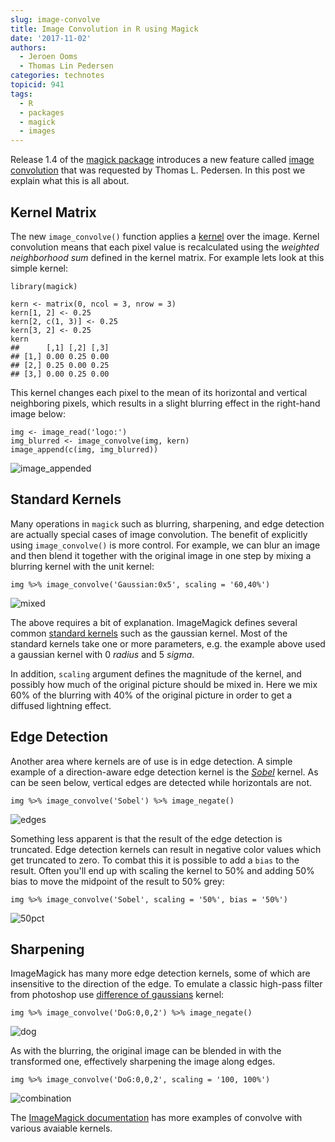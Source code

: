 ```yaml
---
slug: image-convolve
title: Image Convolution in R using Magick
date: '2017-11-02'
authors:
  - Jeroen Ooms
  - Thomas Lin Pedersen
categories: technotes
topicid: 941
tags:
  - R
  - packages
  - magick
  - images
---
```


Release 1.4 of the [magick package](https://cran.r-project.org/web/packages/magick/vignettes/intro.html) introduces
a new feature called [image convolution](https://en.wikipedia.org/wiki/Kernel_(image_processing)#Convolution) that
was requested by Thomas L. Pedersen. In this post we explain what this is all about.

## Kernel Matrix

The new `image_convolve()` function applies a [kernel](https://en.wikipedia.org/wiki/Kernel_(image_processing)) over the image. Kernel convolution means that each pixel value is recalculated using the *weighted neighborhood sum* defined in the kernel matrix. For example lets look at this simple kernel:

```{r}
library(magick)

kern <- matrix(0, ncol = 3, nrow = 3)
kern[1, 2] <- 0.25
kern[2, c(1, 3)] <- 0.25
kern[3, 2] <- 0.25
kern
##      [,1] [,2] [,3]
## [1,] 0.00 0.25 0.00
## [2,] 0.25 0.00 0.25
## [3,] 0.00 0.25 0.00
```

This kernel changes each pixel to the mean of its horizontal and vertical neighboring pixels, which results in a slight blurring effect in the right-hand image below:

```{r}
img <- image_read('logo:')
img_blurred <- image_convolve(img, kern)
image_append(c(img, img_blurred))
```

![image_appended](https://i.imgur.com/Y6xByUL.gif)

## Standard Kernels

Many operations in `magick`  such as blurring, sharpening, and edge detection are
actually special cases of image convolution. The benefit of explicitly using
`image_convolve()` is more control. For example, we can blur an image and then blend
it together with the original image in one step by mixing a blurring kernel with the
unit kernel:

```{r}
img %>% image_convolve('Gaussian:0x5', scaling = '60,40%')
```

![mixed](https://i.imgur.com/6Vf6c2hl.gif)

The above requires a bit of explanation. ImageMagick defines several common
[standard kernels](http://www.imagemagick.org/Usage/convolve/) such as the
gaussian kernel. Most of the standard kernels take one or more parameters,
e.g. the example above used a gaussian kernel with 0 *radius* and 5 *sigma*.

In addition, `scaling` argument defines the magnitude of the kernel, and possibly
how much of the original picture should be mixed in. Here we mix 60% of the
blurring with 40% of the original picture in order to get a diffused lightning effect.

## Edge Detection

Another area where kernels are of use is in edge detection. A simple example of
a direction-aware edge detection kernel is the [*Sobel*](https://en.wikipedia.org/wiki/Sobel_operator) kernel.
As can be seen below, vertical edges are detected while horizontals are not.

```{r}
img %>% image_convolve('Sobel') %>% image_negate()
```

![edges](https://i.imgur.com/i8ndfCu.gif)

Something less apparent is that the result of the edge detection is truncated.
Edge detection kernels can result in negative color values which get truncated to zero.
To combat this it is possible to add a `bias` to the result. Often you'll end up with
scaling the kernel to 50% and adding 50% bias to move the midpoint of the result to 50%
grey:

```{r}
img %>% image_convolve('Sobel', scaling = '50%', bias = '50%')
```

![50pct](https://i.imgur.com/llUawrg.gif)

## Sharpening

ImageMagick has many more edge detection kernels, some of which are insensitive to
the direction of the edge. To emulate a classic high-pass filter from photoshop use
[difference of gaussians](https://en.wikipedia.org/wiki/Difference_of_Gaussians) kernel:

```{r}
img %>% image_convolve('DoG:0,0,2') %>% image_negate()
```

![dog](https://i.imgur.com/o5kODpc.gif)

As with the blurring, the original image can be blended in with the transformed one, effectively sharpening the image along edges.

```{r}
img %>% image_convolve('DoG:0,0,2', scaling = '100, 100%')
```

![combination](https://i.imgur.com/MtcMSn7.gif)

The [ImageMagick documentation](http://www.imagemagick.org/Usage/convolve/) has more examples of convolve with various avaiable kernels.
